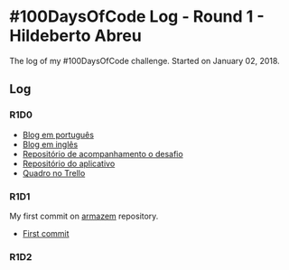 # #100DaysOfCode Log - Round 1 - Hildeberto Abreu

The log of my #100DaysOfCode challenge. Started on January 02, 2018.

## Log

### R1D0 

* [Blog em português](https://hilam.github.io)
* [Blog em inglês](https://medium.com/itfacets)
* [Repositório de acompanhamento o desafio](https://github.com/hilam/100-days-of-code)
* [Repositório do aplicativo](https://github.com/hilam/armazem)
* [Quadro no Trello](https://trello.com/b/zKO1ooa0/100daysofcode)

### R1D1 
My first commit on [armazem](https://github.com/hilam/armazem) repository.
* [First commit](https://github.com/hilam/armazem/commit/454cc003a1fe2819300650eaa8c9c9ad68d4f4f8)

### R1D2
